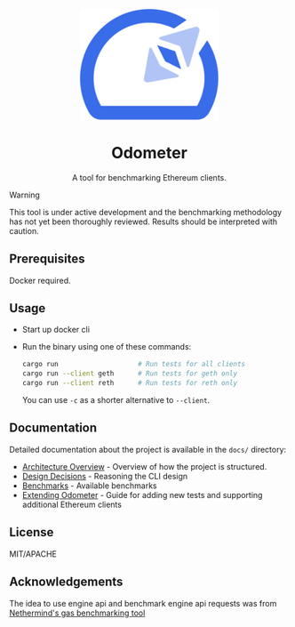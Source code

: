 <!-- markdownlint-disable MD033 MD041 -->

<p align="center">
  <img src="assets/odometer.png" alt="Odometer" width="250"/>
</p>
<p align="center">
  <h1 align="center">Odometer</h1>
</p>
<p align="center">
    A tool for benchmarking Ethereum clients.
</p>

> [!Warning]
> This tool is under active development and the benchmarking methodology has not yet been thoroughly reviewed. Results should be interpreted with caution.

## Prerequisites

Docker required.

## Usage

- Start up docker cli
- Run the binary using one of these commands:

  ```sh
  cargo run                    # Run tests for all clients
  cargo run --client geth      # Run tests for geth only
  cargo run --client reth      # Run tests for reth only
  ```

  You can use `-c` as a shorter alternative to `--client`.

## Documentation

Detailed documentation about the project is available in the `docs/` directory:

- [Architecture Overview](docs/architecture.md) - Overview of how the project is structured.
- [Design Decisions](docs/design-philosophy.md) - Reasoning the CLI design
- [Benchmarks](docs/benchmarks.md) - Available benchmarks
- [Extending Odometer](docs/extending-odometer.md) - Guide for adding new tests and supporting additional Ethereum clients

## License

MIT/APACHE

## Acknowledgements

The idea to use engine api and benchmark engine api requests was from [Nethermind's gas benchmarking tool](https://github.com/NethermindEth/gas-benchmarks)
